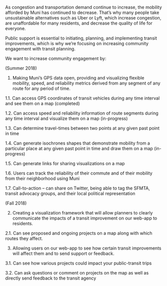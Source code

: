As congestion and transportation demand continue to increase, the mobility afforded by Muni has continued to decrease. That’s why many people take unsustainable alternatives such as Uber or Lyft, which increase congestion, are unaffordable for many residents, and decrease the quality of life for everyone.

Public support is essential to initiating, planning, and implementing transit improvements, which is why we’re focusing on increasing community engagement with transit planning.

We want to increase community engagement by:

(Summer 2018)
1. Making Muni’s GPS data open, providing and visualizing flexible mobility, speed, and reliability metrics derived from any segment of any route for any period of time.

1.1.	Can access GPS coordinates of transit vehicles during any time interval and see them on a map (completed)

1.2.	Can access speed and reliability information of route segments during any time interval and visualize them on a map (in-progress)

1.3.	Can determine travel-times between two points at any given past point in time

1.4.	Can generate isochrones shapes that demonstrate mobility from a particular place at any given past point in time and draw them on a map (in-progress)

1.5.	Can generate links for sharing visualizations on a map

1.6.	Users can track the reliability of their commute and of their mobility from their neighborhood using Muni

1.7.	Call-to-action – can share on Twitter, being able to tag the SFMTA, transit advocacy groups, and their local political representation

(Fall 2018)

2.	Creating a visualization framework that will allow planners to clearly communicate the impacts of a transit improvement on our web-app to residents.

2.1.	Can see proposed and ongoing projects on a map along with which routes they affect.

3.	Allowing users on our web-app to see how certain transit improvements will affect them and to send support or feedback.

3.1.	Can see how various projects could impact your public-transit trips

3.2.	Can ask questions or comment on projects on the map as well as directly send feedback to the transit agency
